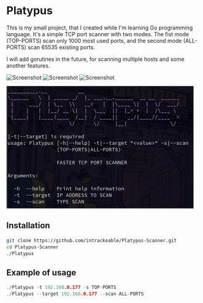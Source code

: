 # Platypus
This is my small project, that I created while I'm learning Go programming language. It's a simple TCP port scanner with two modes. The fist mode (TOP-PORTS) scan only 1000 most used ports, and the second mode (ALL-PORTS) scan 65535 existing ports.

I will add gorutines in the future, for scanning multiple hosts and some another features.

![Screenshot](https://img.shields.io/badge/Platform-Linux-brightgreen)
![Screenshot](https://img.shields.io/badge/License-GPL-red)
![Screenshot](https://img.shields.io/badge/Language-Go-blue)

![Screenshot](/Screenshots/screenshot.png)
## Installation
```bash
git clone https://github.com/intrackeable/Platypus-Scanner.git
cd Platypus-Scanner
./Platypus
```
## Example of usage

```go
./Platypus -t 192.168.0.177 -s TOP-PORTS
./Platypus --target 192.168.0.177 --scan ALL-PORTS
```

